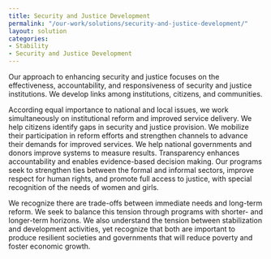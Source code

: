 ```yaml
---
title: Security and Justice Development
permalink: "/our-work/solutions/security-and-justice-development/"
layout: solution
categories:
- Stability
- Security and Justice Development
---
```


Our approach to enhancing security and justice focuses on the effectiveness, accountability, and responsiveness of security and justice institutions. We
develop links among institutions, citizens, and communities.

According equal importance to national and local issues, we work simultaneously on institutional reform and improved service delivery. We help citizens identify gaps in security and justice provision. We mobilize their participation in reform efforts and strengthen channels to advance their demands for improved services. We help national governments and donors improve systems to measure results. Transparency enhances accountability and enables evidence-based decision making. Our programs seek to strengthen ties between the formal and informal sectors, improve respect for human rights, and promote full access to justice, with special recognition of the needs of women and girls.

We recognize there are trade-offs between immediate needs and long-term reform. We seek to balance this tension through programs with shorter- and longer-term horizons. We also understand the tension between stabilization and development activities, yet recognize that both are important to produce resilient societies and governments that will reduce poverty and foster economic growth.
